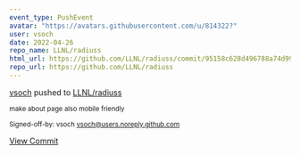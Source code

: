 ```yaml
---
event_type: PushEvent
avatar: "https://avatars.githubusercontent.com/u/814322?"
user: vsoch
date: 2022-04-26
repo_name: LLNL/radiuss
html_url: https://github.com/LLNL/radiuss/commit/95158c628d496788a74d9969c1dd853241d17fd8
repo_url: https://github.com/LLNL/radiuss
---
```


<a href='https://github.com/vsoch' target='_blank'>vsoch</a> pushed to <a href='https://github.com/LLNL/radiuss' target='_blank'>LLNL/radiuss</a>

<small>make about page also mobile friendly

Signed-off-by: vsoch <vsoch@users.noreply.github.com></small>

<a href='https://github.com/LLNL/radiuss/commit/95158c628d496788a74d9969c1dd853241d17fd8' target='_blank'>View Commit</a>